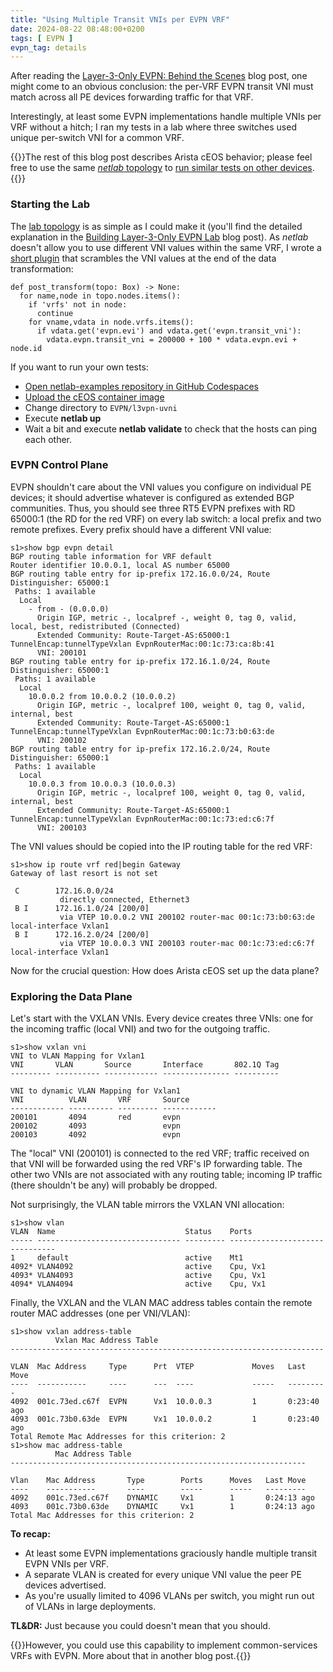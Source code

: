 ```yaml
---
title: "Using Multiple Transit VNIs per EVPN VRF"
date: 2024-08-22 08:48:00+0200
tags: [ EVPN ]
evpn_tag: details
---
```

After reading the [Layer-3-Only EVPN: Behind the Scenes](/2024/08/layer-3-only-evpn-behind-scenes/) blog post, one might come to an obvious conclusion: the per-VRF EVPN transit VNI must match across all PE devices forwarding traffic for that VRF.

Interestingly, at least some EVPN implementations handle multiple VNIs per VRF without a hitch; I ran my tests in a lab where three switches used unique per-switch VNI for a common VRF.

{{<note>}}The rest of this blog post describes Arista cEOS behavior; please feel free to use the same [_netlab_ topology](https://github.com/ipspace/netlab-examples/tree/master/EVPN/l3vpn-uvni) to [run similar tests on other devices](/2024/08/netlab-layer-3-only-evpn/#old).{{</note>}}
<!--more-->
### Starting the Lab

The [lab topology](https://github.com/ipspace/netlab-examples/blob/master/EVPN/l3vpn-uvni/topology.yml) is as simple as I could make it (you'll find the detailed explanation in the [Building Layer-3-Only EVPN Lab](/2024/08/netlab-layer-3-only-evpn/) blog post). As _netlab_ doesn't allow you to use different VNI values within the same VRF, I wrote a [short plugin](https://github.com/ipspace/netlab-examples/blob/master/EVPN/l3vpn-uvni/unique_vni.py) that scrambles the VNI values at the end of the data transformation:

```
def post_transform(topo: Box) -> None:
  for name,node in topo.nodes.items():
    if 'vrfs' not in node:
      continue
    for vname,vdata in node.vrfs.items():
      if vdata.get('evpn.evi') and vdata.get('evpn.transit_vni'):
        vdata.evpn.transit_vni = 200000 + 100 * vdata.evpn.evi + node.id
```

If you want to run your own tests:

* [Open netlab-examples repository in GitHub Codespaces](https://blog.ipspace.net/2024/07/netlab-examples-codespaces/)
* [Upload the cEOS container image](https://blog.ipspace.net/2024/07/arista-eos-codespaces/)
* Change directory to `EVPN/l3vpn-uvni`
* Execute **netlab up**
* Wait a bit and execute **netlab validate** to check that the hosts can ping each other.

### EVPN Control Plane

EVPN shouldn't care about the VNI values you configure on individual PE devices; it should advertise whatever is configured as extended BGP communities. Thus, you should see three RT5 EVPN prefixes with RD 65000:1 (the RD for the red VRF) on every lab switch: a local prefix and two remote prefixes. Every prefix should have a different VNI value:

```
s1>show bgp evpn detail
BGP routing table information for VRF default
Router identifier 10.0.0.1, local AS number 65000
BGP routing table entry for ip-prefix 172.16.0.0/24, Route Distinguisher: 65000:1
 Paths: 1 available
  Local
    - from - (0.0.0.0)
      Origin IGP, metric -, localpref -, weight 0, tag 0, valid, local, best, redistributed (Connected)
      Extended Community: Route-Target-AS:65000:1 TunnelEncap:tunnelTypeVxlan EvpnRouterMac:00:1c:73:ca:8b:41
      VNI: 200101
BGP routing table entry for ip-prefix 172.16.1.0/24, Route Distinguisher: 65000:1
 Paths: 1 available
  Local
    10.0.0.2 from 10.0.0.2 (10.0.0.2)
      Origin IGP, metric -, localpref 100, weight 0, tag 0, valid, internal, best
      Extended Community: Route-Target-AS:65000:1 TunnelEncap:tunnelTypeVxlan EvpnRouterMac:00:1c:73:b0:63:de
      VNI: 200102
BGP routing table entry for ip-prefix 172.16.2.0/24, Route Distinguisher: 65000:1
 Paths: 1 available
  Local
    10.0.0.3 from 10.0.0.3 (10.0.0.3)
      Origin IGP, metric -, localpref 100, weight 0, tag 0, valid, internal, best
      Extended Community: Route-Target-AS:65000:1 TunnelEncap:tunnelTypeVxlan EvpnRouterMac:00:1c:73:ed:c6:7f
      VNI: 200103
```

The VNI values should be copied into the IP routing table for the red VRF:

```
s1>show ip route vrf red|begin Gateway
Gateway of last resort is not set

 C        172.16.0.0/24
           directly connected, Ethernet3
 B I      172.16.1.0/24 [200/0]
           via VTEP 10.0.0.2 VNI 200102 router-mac 00:1c:73:b0:63:de local-interface Vxlan1
 B I      172.16.2.0/24 [200/0]
           via VTEP 10.0.0.3 VNI 200103 router-mac 00:1c:73:ed:c6:7f local-interface Vxlan1
```

Now for the crucial question: How does Arista cEOS set up the data plane?

### Exploring the Data Plane

Let's start with the VXLAN VNIs. Every device creates three VNIs: one for the incoming traffic (local VNI) and two for the outgoing traffic.

```
s1>show vxlan vni
VNI to VLAN Mapping for Vxlan1
VNI       VLAN       Source       Interface       802.1Q Tag
--------- ---------- ------------ --------------- ----------

VNI to dynamic VLAN Mapping for Vxlan1
VNI          VLAN       VRF       Source
------------ ---------- --------- ------------
200101       4094       red       evpn
200102       4093                 evpn
200103       4092                 evpn
```

The "local" VNI (200101) is connected to the red VRF; traffic received on that VNI will be forwarded using the red VRF's IP forwarding table. The other two VNIs are not associated with any routing table; incoming IP traffic (there shouldn't be any) will probably be dropped.

Not surprisingly, the VLAN table mirrors the VXLAN VNI allocation:

```
s1>show vlan
VLAN  Name                             Status    Ports
----- -------------------------------- --------- -------------------------------
1     default                          active    Mt1
4092* VLAN4092                         active    Cpu, Vx1
4093* VLAN4093                         active    Cpu, Vx1
4094* VLAN4094                         active    Cpu, Vx1
```

Finally, the VXLAN and the VLAN MAC address tables contain the remote router MAC addresses (one per VNI/VLAN):

```
s1>show vxlan address-table
          Vxlan Mac Address Table
----------------------------------------------------------------------

VLAN  Mac Address     Type      Prt  VTEP             Moves   Last Move
----  -----------     ----      ---  ----             -----   ---------
4092  001c.73ed.c67f  EVPN      Vx1  10.0.0.3         1       0:23:40 ago
4093  001c.73b0.63de  EVPN      Vx1  10.0.0.2         1       0:23:40 ago
Total Remote Mac Addresses for this criterion: 2
s1>show mac address-table
          Mac Address Table
------------------------------------------------------------------

Vlan    Mac Address       Type        Ports      Moves   Last Move
----    -----------       ----        -----      -----   ---------
4092    001c.73ed.c67f    DYNAMIC     Vx1        1       0:24:13 ago
4093    001c.73b0.63de    DYNAMIC     Vx1        1       0:24:13 ago
Total Mac Addresses for this criterion: 2
```

**To recap:**

* At least some EVPN implementations graciously handle multiple transit EVPN VNIs per VRF.
* A separate VLAN is created for every unique VNI value the peer PE devices advertised.
* As you're usually limited to 4096 VLANs per switch, you might run out of VLANs in large deployments.

**TL&DR:** Just because you could doesn't mean that you should. 

{{<next-in-series page="/posts//2024/08/evpn-common-services-vrf.html">}}However, you could use this capability to implement common-services VRFs with EVPN. More about that in another blog post.{{</next-in-series>}}
